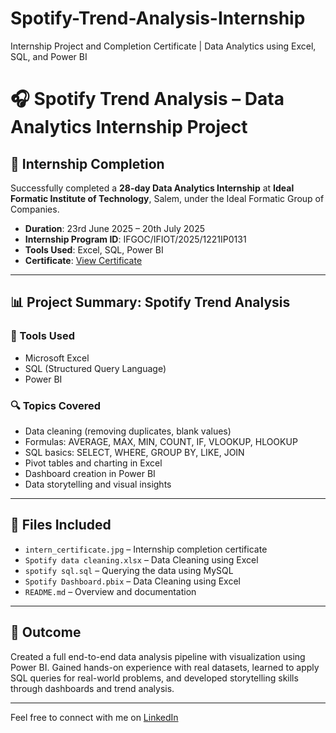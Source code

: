 # Spotify-Trend-Analysis-Internship
Internship Project and Completion Certificate | Data Analytics using Excel, SQL, and Power BI

# 🎧 Spotify Trend Analysis – Data Analytics Internship Project

## 📜 Internship Completion

Successfully completed a **28-day Data Analytics Internship** at **Ideal Formatic Institute of Technology**, Salem, under the Ideal Formatic Group of Companies.

- **Duration**: 23rd June 2025 – 20th July 2025
- **Internship Program ID**: IFGOC/IFIOT/2025/1221IP0131
- **Tools Used**: Excel, SQL, Power BI
- **Certificate**: [View Certificate](intern_certificate.jpg) 

---

## 📊 Project Summary: Spotify Trend Analysis

### 🔧 Tools Used
- Microsoft Excel
- SQL (Structured Query Language)
- Power BI

### 🔍 Topics Covered
- Data cleaning (removing duplicates, blank values)
- Formulas: AVERAGE, MAX, MIN, COUNT, IF, VLOOKUP, HLOOKUP
- SQL basics: SELECT, WHERE, GROUP BY, LIKE, JOIN
- Pivot tables and charting in Excel
- Dashboard creation in Power BI
- Data storytelling and visual insights
---

## 📁 Files Included

- `intern_certificate.jpg` – Internship completion certificate
-  `Spotify data cleaning.xlsx` – Data Cleaning using Excel
-  `spotify sql.sql` – Querying the data using MySQL
-  `Spotify Dashboard.pbix` – Data Cleaning using Excel
- `README.md` – Overview and documentation

---

## 🏁 Outcome

Created a full end-to-end data analysis pipeline with visualization using Power BI. Gained hands-on experience with real datasets, learned to apply SQL queries for real-world problems, and developed storytelling skills through dashboards and trend analysis.

---
Feel free to connect with me on [LinkedIn](https://www.linkedin.com/in/dharani-chinraj)

